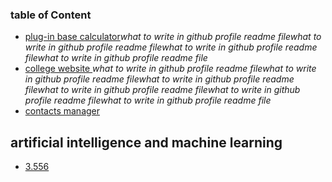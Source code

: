 ### table of Content 
- [plug-in base calculator]()*what to write in github profile readme filewhat to write in github profile readme filewhat to write in github profile readme filewhat to write in github profile readme file*
- [college website ]()*what to write in github profile readme filewhat to write in github profile readme filewhat to write in github profile readme filewhat to write in github profile readme filewhat to write in github profile readme filewhat to write in github profile readme file*
- [contacts manager]()
## artificial intelligence and machine learning 
- [3.556]()